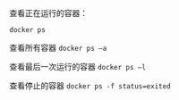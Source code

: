 查看正在运行的容器：

`docker ps`

查看所有容器
`docker ps –a`

查看最后一次运行的容器
`docker ps –l`

查看停止的容器
`docker ps ‐f status=exited`